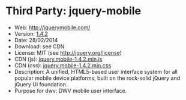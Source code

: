 Third Party: jquery-mobile
==========================

* Web: http://jquerymobile.com/
* Version: [1.4.2](http://blog.jquerymobile.com/2014/02/28/jquery-mobile-1-4-2-released/)
* Date: 28/02/2014
* Download: see CDN
* License: MIT (see http://jquery.org/license)
* CDN (js): [jquery.mobile-1.4.2.min.js](http://code.jquery.com/mobile/1.4.2/jquery.mobile-1.4.2.min.js)
* CDN (css): [jquery.mobile-1.4.2.min.css](http://code.jquery.com/mobile/1.4.2/jquery.mobile-1.4.2.min.css)
* Description: A unified, HTML5-based user interface system for all popular mobile 
  device platforms, built on the rock-solid jQuery and jQuery UI foundation..
* Purpose for dwv: DWV mobile user interface.
